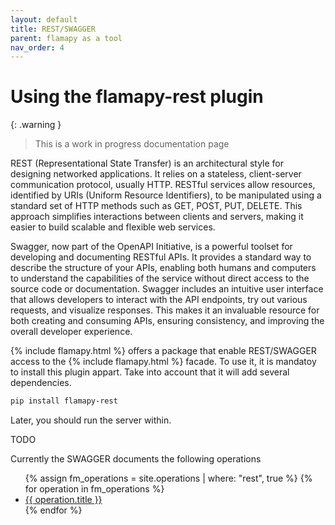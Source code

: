 ```yaml
---
layout: default
title: REST/SWAGGER
parent: flamapy as a tool
nav_order: 4
---
```


# Using the flamapy-rest plugin

{: .warning }
> This is a work in progress documentation page


REST (Representational State Transfer) is an architectural style for designing networked applications. It relies on a stateless, client-server communication protocol, usually HTTP. RESTful services allow resources, identified by URIs (Uniform Resource Identifiers), to be manipulated using a standard set of HTTP methods such as GET, POST, PUT, DELETE. This approach simplifies interactions between clients and servers, making it easier to build scalable and flexible web services.

Swagger, now part of the OpenAPI Initiative, is a powerful toolset for developing and documenting RESTful APIs. It provides a standard way to describe the structure of your APIs, enabling both humans and computers to understand the capabilities of the service without direct access to the source code or documentation. Swagger includes an intuitive user interface that allows developers to interact with the API endpoints, try out various requests, and visualize responses. This makes it an invaluable resource for both creating and consuming APIs, ensuring consistency, and improving the overall developer experience.

{% include flamapy.html %} offers a package that enable REST/SWAGGER access to the {% include flamapy.html %} facade. To use it, it is mandatoy to install this plugin appart. Take into account that it will add several dependencies. 

```bash
pip install flamapy-rest
```

Later, you should run the server within. 

TODO

Currently the SWAGGER documents the following operations

<ul>
  {% assign fm_operations = site.operations | where: "rest", true %}
  {% for operation in fm_operations %}
    <li><a href="{{ operation.url }}">{{ operation.title }}</a></li>
  {% endfor %}
</ul>